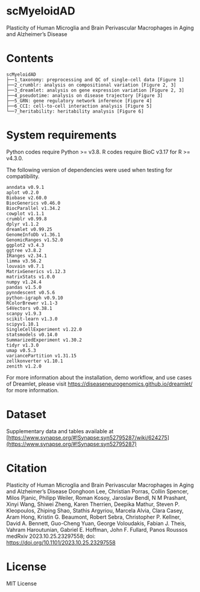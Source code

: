 # scMyeloidAD
Plasticity of Human Microglia and Brain Perivascular Macrophages in Aging and Alzheimer’s Disease

# Contents

```
scMyeloidAD
├──1_taxonomy: preprocessing and QC of single-cell data [Figure 1]
├──2_crumblr: analysis on compositional variation [Figure 2, 3]
├──3_dreamlet: analysis on gene expression variation [Figure 2, 3]
├──4_pseudotime: analysis on disease trajectory [Figure 3]
├──5_GRN: gene regulatory network inference [Figure 4]
├──6_CCI: cell-to-cell interaction analysis [Figure 5]
└──7_heritability: heritability analysis [Figure 6]
```

# System requirements
Python codes require Python >= v3.8. R codes require BioC v3.17 for R >= v4.3.0.

The following version of dependencies were used when testing for compatibility.
```
anndata v0.9.1
aplot v0.2.0
Biobase v2.60.0
BiocGenerics v0.46.0
BiocParallel v1.34.2
cowplot v1.1.1
crumblr v0.99.8
dplyr v1.1.2
dreamlet v0.99.25
GenomeInfoDb v1.36.1
GenomicRanges v1.52.0
ggplot2 v3.4.3
ggtree v3.8.2
IRanges v2.34.1
limma v3.56.2
louvain v0.7.1
MatrixGenerics v1.12.3
matrixStats v1.0.0
numpy v1.24.4
pandas v1.5.0
pynndescent v0.5.6
python-igraph v0.9.10
RColorBrewer v1.1-3
S4Vectors v0.38.1
scanpy v1.9.3
scikit-learn v1.3.0
scipyv1.10.1
SingleCellExperiment v1.22.0
statsmodels v0.14.0
SummarizedExperiment v1.30.2
tidyr v1.3.0
umap v0.5.3
variancePartition v1.31.15
zellkonverter v1.10.1
zenith v1.2.0
```
For more information about the installation, demo workflow, and use cases of Dreamlet, please visit https://diseaseneurogenomics.github.io/dreamlet/ for more information.

# Dataset
Supplementary data and tables available at [https://www.synapse.org/#!Synapse:syn52795287/wiki/624275](https://www.synapse.org/#!Synapse:syn52795287)

# Citation
Plasticity of Human Microglia and Brain Perivascular Macrophages in Aging and Alzheimer’s Disease
Donghoon Lee, Christian Porras, Collin Spencer, Milos Pjanic, Philipp Weiler, Roman Kosoy, Jaroslav Bendl, N M Prashant, Xinyi Wang, Shiwei Zheng, Karen Therrien, Deepika Mathur, Steven P. Kleopoulos, Zhiping Shao, Stathis Argyriou, Marcela Alvia, Clara Casey, Aram Hong, Kristin G. Beaumont, Robert Sebra, Christopher P. Kellner, David A. Bennett, Guo-Cheng Yuan, George Voloudakis, Fabian J. Theis, Vahram Haroutunian, Gabriel E. Hoffman, John F. Fullard, Panos Roussos
medRxiv 2023.10.25.23297558; doi: https://doi.org/10.1101/2023.10.25.23297558

# License
MIT License
